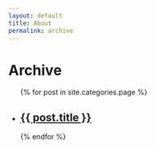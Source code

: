 ```yaml
---
layout: default
title: About
permalink: archive
---
```

# Archive

<ul class="post-list archive-ul">
  {% for post in site.categories.page %}
    <li class="archive-li">
      <h2>
        <a class="post-link" href="{{ post.url | prepend: site.baseurl }}">{{ post.title }}</a>
      </h2>
    </li>
  {% endfor %}
</ul>
